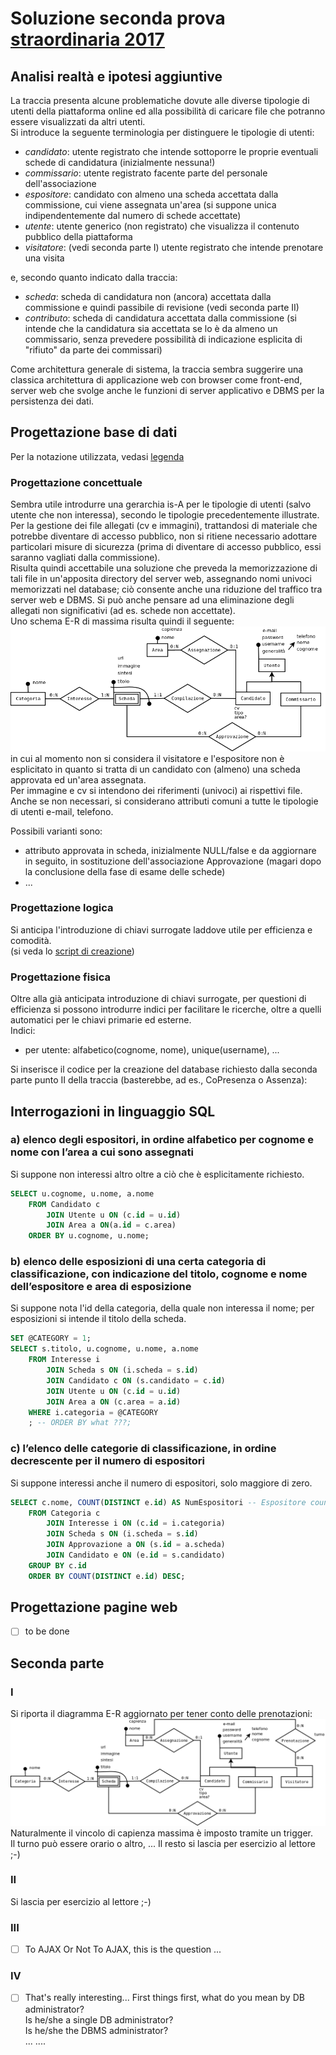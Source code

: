 # Soluzione seconda prova [straordinaria 2017](http://www.istruzione.it/esame_di_stato/201617/Istituti%20tecnici/Straordinaria/I044_STR17.pdf)

## Analisi realtà e ipotesi aggiuntive
La traccia presenta alcune problematiche dovute alle diverse tipologie di utenti della piattaforma online ed alla possibilità di caricare file che potranno essere visualizzati da altri utenti.  
Si introduce la seguente terminologia per distinguere le tipologie di utenti:
* *candidato*: utente registrato che intende sottoporre le proprie eventuali schede di candidatura (inizialmente nessuna!)
* *commissario*: utente registrato facente parte del personale dell'associazione
* *espositore*: candidato con almeno una scheda accettata dalla commissione, cui viene assegnata un'area (si suppone unica indipendentemente dal numero di schede accettate)
* *utente*: utente generico (non registrato) che visualizza il contenuto pubblico della piattaforma
* *visitatore*: (vedi seconda parte I) utente registrato che intende prenotare una visita

e, secondo quanto indicato dalla traccia:
* *scheda*: scheda di candidatura non (ancora) accettata dalla commissione e quindi passibile di revisione (vedi seconda parte II)
* *contributo*: scheda di candidatura accettata dalla commissione (si intende che la candidatura sia accettata se lo è da almeno un commissario, senza prevedere possibilità di indicazione esplicita di "rifiuto" da parte dei commissari)

Come architettura generale di sistema, la traccia sembra suggerire una classica architettura di applicazione web con browser come front-end, server web che svolge anche le funzioni di server applicativo e DBMS per la persistenza dei dati.
## Progettazione base di dati
Per la notazione utilizzata, vedasi [legenda](../legenda.md)
### Progettazione concettuale
Sembra utile introdurre una gerarchia is-A per le tipologie di utenti (salvo utente che non interessa), secondo le tipologie precedentemente illustrate.  
Per la gestione dei file allegati (cv e immagini), trattandosi di materiale che potrebbe diventare di accesso pubblico, non si ritiene necessario adottare particolari misure di sicurezza (prima di diventare di accesso pubblico, essi saranno vagliati dalla commissione).  
Risulta quindi accettabile una soluzione che preveda la memorizzazione di tali file in un'apposita directory del server web, assegnando nomi univoci memorizzati nel database; ciò consente anche una riduzione del traffico tra server web e DBMS. Si può anche pensare ad una eliminazione degli allegati non significativi (ad es. schede non accettate).  
Uno schema E-R di massima risulta quindi il seguente:
![diagramma E-R](ER.png)  
in cui al momento non si considera il visitatore e l'espositore non è esplicitato in quanto si tratta di un candidato con (almeno) una scheda approvata ed un'area assegnata.  
Per immagine e cv si intendono dei riferimenti (univoci) ai rispettivi file.
Anche se non necessari, si considerano attributi comuni a tutte le tipologie di utenti e-mail, telefono.

Possibili varianti sono:
* attributo approvata in scheda, inizialmente NULL/false e da aggiornare in seguito, in sostituzione dell'associazione Approvazione (magari dopo la conclusione della fase di esame delle schede)
* ...

### Progettazione logica
Si anticipa l'introduzione di chiavi surrogate laddove utile per efficienza e comodità.  
(si veda lo [script di creazione](DBSTR17.sql))
### Progettazione fisica
Oltre alla già anticipata introduzione di chiavi surrogate, per questioni di efficienza si possono introdurre indici per facilitare le ricerche, oltre a quelli automatici per le chiavi primarie ed esterne.  
Indici:
* per utente: alfabetico(cognome, nome), unique(username), ...

Si inserisce il codice per la creazione del database richiesto dalla seconda parte punto II della traccia (basterebbe, ad es., CoPresenza o Assenza):
## Interrogazioni in linguaggio SQL
### a) elenco degli espositori, in ordine alfabetico per cognome e nome con l’area a cui sono assegnati
Si suppone non interessi altro oltre a ciò che è esplicitamente richiesto.
````sql
SELECT u.cognome, u.nome, a.nome
    FROM Candidato c
        JOIN Utente u ON (c.id = u.id)
        JOIN Area a ON(a.id = c.area)
    ORDER BY u.cognome, u.nome;
````
### b) elenco delle esposizioni di una certa categoria di classificazione, con indicazione del titolo, cognome e nome dell’espositore e area di esposizione
Si suppone nota l'id della categoria, della quale non interessa il nome; per esposizioni si intende il titolo della scheda.
````sql
SET @CATEGORY = 1;
SELECT s.titolo, u.cognome, u.nome, a.nome
    FROM Interesse i
        JOIN Scheda s ON (i.scheda = s.id)
        JOIN Candidato c ON (s.candidato = c.id)
        JOIN Utente u ON (c.id = u.id)
        JOIN Area a ON (c.area = a.id)
    WHERE i.categoria = @CATEGORY
    ; -- ORDER BY what ???;
````
### c) l’elenco delle categorie di classificazione, in ordine decrescente per il numero di espositori
Si suppone interessi anche il numero di espositori, solo maggiore di zero.  
````sql
SELECT c.nome, COUNT(DISTINCT e.id) AS NumEspositori -- Espositore counts only once
    FROM Categoria c
        JOIN Interesse i ON (c.id = i.categoria)
        JOIN Scheda s ON (i.scheda = s.id)
        JOIN Approvazione a ON (s.id = a.scheda)
        JOIN Candidato e ON (e.id = s.candidato)
    GROUP BY c.id
    ORDER BY COUNT(DISTINCT e.id) DESC;
````
## Progettazione pagine web
* [ ] to be done

## Seconda parte
### I

Si riporta il diagramma E-R aggiornato per tener conto delle prenotazioni:
![diagramma E-R](ER1.png)
Naturalmente il vincolo di capienza massima è imposto tramite un trigger.  
Il turno può essere orario o altro, ...
Il resto si lascia per esercizio al lettore ;-)
### II
Si lascia per esercizio al lettore ;-)
### III
* [ ] To AJAX Or Not To AJAX, this is the question ...
### IV
* [ ] That's really interesting...
First things first, what do you mean by DB administrator?  
Is he/she a single DB administrator?  
Is he/she the DBMS administrator?  
... ....